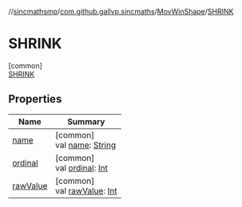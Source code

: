 //[sincmathsmp](../../../../index.md)/[com.github.gallvp.sincmaths](../../index.md)/[MovWinShape](../index.md)/[SHRINK](index.md)

# SHRINK

[common]\
[SHRINK](index.md)

## Properties

| Name | Summary |
|---|---|
| [name](../../-angle-sequence/-x-y-z/index.md#-372974862%2FProperties%2F1423245946) | [common]<br>val [name](../../-angle-sequence/-x-y-z/index.md#-372974862%2FProperties%2F1423245946): [String](https://kotlinlang.org/api/latest/jvm/stdlib/kotlin/-string/index.html) |
| [ordinal](../../-angle-sequence/-x-y-z/index.md#-739389684%2FProperties%2F1423245946) | [common]<br>val [ordinal](../../-angle-sequence/-x-y-z/index.md#-739389684%2FProperties%2F1423245946): [Int](https://kotlinlang.org/api/latest/jvm/stdlib/kotlin/-int/index.html) |
| [rawValue](../raw-value.md) | [common]<br>val [rawValue](../raw-value.md): [Int](https://kotlinlang.org/api/latest/jvm/stdlib/kotlin/-int/index.html) |
